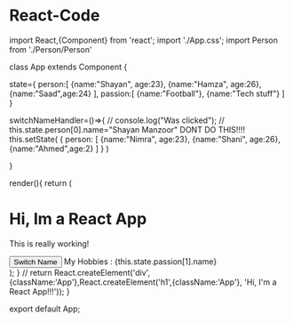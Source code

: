 # React-Code

import React,{Component} from 'react';
import './App.css';
import Person from './Person/Person'

class App extends Component {

  state={
    person:[
      {name:"Shayan", age:23},
      {name:"Hamza", age:26},
      {name:"Saad",age:24}
    ],
    passion:[
      {name:"Football"},
      {name:"Tech stuff"}
    ]
  }

  switchNameHandler=()=>{
    // console.log("Was clicked");
    // this.state.person[0].name="Shayan Manzoor" DONT DO THIS!!!!
    this.setState(
      {
        person:
        [
        {name:"Nimra", age:23},
        {name:"Shani", age:26},
        {name:"Ahmed",age:2}
        ]
      }
    )

  }

  render(){
  return (
    <div className="App">
     <h1>Hi, Im a React App</h1>
     <p>This is really working!</p>
     <button onClick={this.switchNameHandler}>Switch Name</button>
     <Person name={this.state.person[0].name} age={this.state.person[0].age} />
     <Person name={this.state.person[1].name} age={this.state.person[1].age}>My Hobbies : {this.state.passion[1].name}</Person>
     <Person name={this.state.person[2].name} age={this.state.person[2].age}/>
    </div>
    );
  }
  // return React.createElement('div',{className:'App'},React.createElement('h1',{className:'App'}, 'Hi, I\'m a React App!!!'));
}

export default App;
